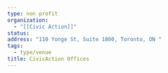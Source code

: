 ```yaml
---
type: non profit
organization:
  - "[[Civic Action]]"
status:
address: "110 Yonge St, Suite 1800, Toronto, ON "
tags:
  - type/venue
title: CivicAction Offices
---
```

